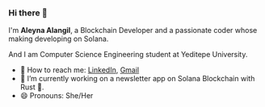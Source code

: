 ### Hi there 👋

I'm **Aleyna Alangil**, a Blockchain Developer and a passionate coder whose making developing on Solana.

And I am Computer Science Engineering student at Yeditepe University.

- 🚀 How to reach me: [LinkedIn](https://www.linkedin.com/in/aleyna-alangil/), [Gmail](aleynaalangil@gmail.com)
- 🔭 I’m currently working on a newsletter app on Solana Blockchain with Rust 🦀.
- 😄 Pronouns: She/Her

<!--
**aleynaalangil/AleynaAlangil** is a ✨ _special_ ✨ repository because its `README.md` (this file) appears on your GitHub profile.

Here are some ideas to get you started:

- 🔭 I’m currently working on ...
- 🌱 I’m currently learning ...
- 👯 I’m looking to collaborate on ...
- 🤔 I’m looking for help with ...
- 💬 Ask me about ...
- 📫 How to reach me: ...
- 😄 Pronouns: ...
- ⚡ Fun fact: ...
-->
